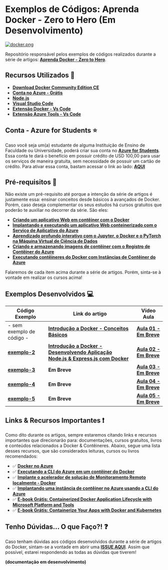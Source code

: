 # Exemplos de Códigos: Aprenda Docker - Zero to Hero (Em Desenvolvimento)

[![docker.png](https://i.postimg.cc/7LZsn8Tc/docker.png)](https://postimg.cc/VJ2WzhgB)

Repositório responsável pelos exemplos de códigos realizados durante a série de artigos: **[Aprenda Docker - Zero to Hero](https://dev.to/azure/introducao-a-docker-conceitos-basicos-4g19)**.

## Recursos Utilizados 🚀

* **[Download Docker Community Edition CE](https://www.docker.com/community-edition)**
* **[Conta no Azure - Grátis](https://azure.microsoft.com/free/?WT.mc_id=javascript-0000-gllemos)**
* **[Node.js](https://nodejs.org/en/)**
* **[Visual Studio Code](https://code.visualstudio.com/?WT.mc_id=javascript-0000-gllemos)**
* **[Extensão Docker - Vs Code](https://marketplace.visualstudio.com/items?itemName=ms-azuretools.vscode-docker&WT.mc_id=javascript-0000-gllemos)**
* **[Extensão Azure Tools - Vs Code](https://marketplace.visualstudio.com/items?itemName=ms-vscode.vscode-node-azure-pack&WT.mc_id=javascript-0000-gllemos)**

## Conta - Azure for Students ⭐️

Caso você seja um(a) estudante de alguma Instituição de Ensino de Faculdade ou Universidade, poderá criar sua conta no **[Azure for Students](https://azure.microsoft.com/free/students/?WT.mc_id=javascript-0000-gllemos)**. Essa conta te dará o benefício em possuir crédito de USD 100,00 para usar os serviços de maneira gratuita, sem necessidade de possuir um cartão de crédito. Para ativar essa conta, bastam acessar o link ao lado: **[AQUI](https://azure.microsoft.com/free/students/?WT.mc_id=javascript-0000-gllemos)**

## Pré-requisitos 📌

Não existe um pré-requisito até porque a intenção da série de artigos é justamente essa: ensinar conceitos desde básicos à avançados de Docker. Porém, caso deseja complementar os seus estudos há cursos gratuitos que poderão te auxiliar no decorrer da série. São eles:

* **[Criando um aplicativo Web em contêiner com o Docker](https://docs.microsoft.com/learn/modules/intro-to-containers/?WT.mc_id=javascript-0000-gllemos)**
* **[Implantando e executando um aplicativo Web conteinerizado com o Serviço de Aplicativo do Azure](https://docs.microsoft.com/learn/modules/deploy-run-container-app-service/?WT.mc_id=javascript-0000-gllemos)**
* **[Aprendizado profundo interativo com o Jupyter, o Docker e o PyTorch na Máquina Virtual de Ciência de Dados](https://docs.microsoft.com/learn/modules/interactive-deep-learning/?WT.mc_id=javascript-0000-gllemos)**
* **[Criando e armazenando imagens de contêiner com o Registro de Contêiner do Azure](https://docs.microsoft.com/learn/modules/build-and-store-container-images/?WT.mc_id=javascript-0000-gllemos)**
* **[Executando contêineres do Docker com Instâncias de Contêiner do Azure](https://docs.microsoft.com/learn/modules/run-docker-with-azure-container-instances/?WT.mc_id=javascript-0000-gllemos)**

Falaremos de cada item acima durante a série de artigos. Porém, sinta-se à vontade em realizar os cursos acima! 

## Exemplos Desenvolvidos 💻

| Código Exemplo | Link do artigo | Vídeo Aula |
|---|---|---|
| - sem exemplo de código - | **[Introdução a Docker - Conceitos Básicos](http://bit.ly/artigo-docker-parte-i)** | **[Aula 01 - Em Breve]()** |
| **[exemplo-2](exemplo-1/README.md)** | **[Introdução a Docker - Desenvolvendo Aplicação Node.js & Express.js com Docker]()** | **[Aula 02 - Em Breve]()** |
| **[exemplo-3](exemplo-3/README.md)** | **Em Breve** | **[Aula 03 - Em Breve]()** |
| **[exemplo-4](exemplo-4/README.md)** | **Em Breve** | **[Aula 04 - Em Breve]()** |
| **[exemplo-5](exemplo-5/README.md)** | **Em Breve** | **[Aula 05 - Em Breve]()** |

## Links & Recursos Importantes ❗️

Como dito durante os artigos, sempre estaremos citando links e recursos importantes que direcionarão para: documentações, cursos gratuitos, livros e conteúdos relacionados a Docker & Contêineres. Abaixo, segue uma lista desses recursos, que são considerados leituras, cursos ou livros recomendados:

- ✅ **[Docker no Azure](https://docs.microsoft.com/azure/docker/?WT.mc_id=javascript-0000-gllemos)**
- ✅ **[Executando a CLI do Azure em um contêiner do Docker](https://docs.microsoft.com/cli/azure/run-azure-cli-docker?view=azure-cli-latest&WT.mc_id=javascript-0000-gllemos)**
- ✅ **[Implante o acelerador de solução de Monitoramento Remoto localmente - Docker](https://docs.microsoft.com/azure/iot-accelerators/iot-accelerators-remote-monitoring-deploy-local-docker?WT.mc_id=javascript-0000-gllemos)**
- ✅ **[Implantando uma instância de contêiner no Azure usando a CLI do Azure](https://docs.microsoft.com/azure/container-instances/container-instances-quickstart?WT.mc_id=javascript-0000-gllemos)**
- ✅ **[E-book Grátis: Containerized Docker Application Lifecycle with Microsoft Platform and Tools](https://azure.microsoft.com/resources/containerized-docker-application-lifecycle-with-microsoft-platform-and-tools/?WT.mc_id=javascript-0000-gllemos)**
- ✅ **[E-book Grátis: Containerize Your Apps with Docker and Kubernetes](https://azure.microsoft.com/resources/containerize-your-apps-with-docker-and-kubernetes/?WT.mc_id=javascript-0000-gllemos)**

## Tenho Dúvidas... O que Faço?! ❓

Caso tenham dúvidas aos códigos desenvolvidos durante a série de artigos do Docker, sintam-se a vontade em abrir uma **[ISSUE AQUI](https://github.com/glaucia86/docker-zero-to-hero-series/issues)**. Assim que possível, estarei respondendo as todas as dúvidas que tiverem!

**(documentação em desenvolvimento)**



